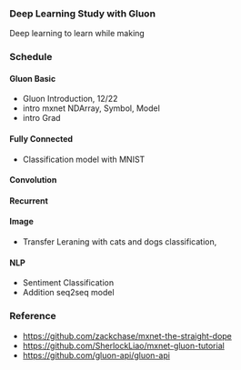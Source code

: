 ### Deep Learning Study with Gluon

Deep learning to learn while making


### Schedule 

#### Gluon Basic

- Gluon Introduction, 12/22
- intro mxnet NDArray, Symbol, Model  
- intro Grad

#### Fully Connected  

- Classification model with MNIST

#### Convolution 


#### Recurrent 


#### Image 

- Transfer Leraning with cats and dogs classification, 


#### NLP

- Sentiment Classification 
- Addition seq2seq model 




### Reference 

- https://github.com/zackchase/mxnet-the-straight-dope 
- https://github.com/SherlockLiao/mxnet-gluon-tutorial
- https://github.com/gluon-api/gluon-api
